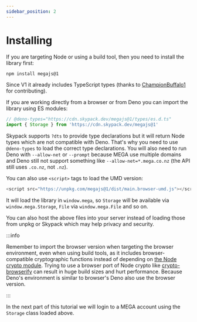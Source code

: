 ```yaml
---
sidebar_position: 2
---
```


# Installing

If you are targeting Node or using a build tool, then you need to install the library first:

```bash npm2yarn
npm install megajs@1
```

Since V1 it already includes TypeScript types (thanks to [ChampionBuffalo1](https://github.com/ChampionBuffalo1) for contributing).

If you are working directly from a browser or from Deno you can import the library using ES modules:

```js
// @deno-types="https://cdn.skypack.dev/megajs@1/types/es.d.ts"
import { Storage } from 'https://cdn.skypack.dev/megajs@1'
```

Skypack supports `?dts` to provide type declarations but it will return Node types which are not compatible with Deno. That's why you need to use `@deno-types` to load the correct type declarations. You will also need to run Deno with `--allow-net` or `--prompt` because MEGA use multiple domains and Deno still not support something like `--allow-net=*.mega.co.nz` (the API still uses `.co.nz`, not `.nz`).

You can also use `<script>` tags to load the UMD version:

```js
<script src="https://unpkg.com/megajs@1/dist/main.browser-umd.js"></script>
```

It will load the library in `window.mega`, so `Storage` will be available via `window.mega.Storage`, `File` via `window.mega.File` and so on.

You can also host the above files into your server instead of loading those from unpkg or Skypack which may help privacy and security.

:::info

Remember to import the browser version when targeting the browser environment, even when using build tools, as it includes browser-compatible cryptographic functions instead of depending on [the Node crypto module](https://nodejs.org/api/crypto.html). Trying to use a browser port of Node crypto like [crypto-browserify](https://www.npmjs.com/package/crypto-browserify) can result in huge build sizes and hurt performance. Because Deno's environment is similar to browser's Deno also use the browser version.

:::

In the next part of this tutorial we will login to a MEGA account using the `Storage` class loaded above.
